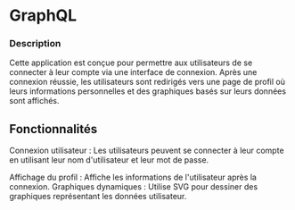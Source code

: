 # GraphQL 

### Description

Cette application est conçue pour permettre aux utilisateurs de se connecter à leur compte via une interface de connexion. Après une connexion réussie, les utilisateurs sont redirigés vers une page de profil où leurs informations personnelles et des graphiques basés sur leurs données sont affichés.

## Fonctionnalités

Connexion utilisateur : Les utilisateurs peuvent se connecter à leur compte en utilisant leur nom d'utilisateur et leur mot de passe.

Affichage du profil :
 Affiche les informations de l'utilisateur après la connexion.
Graphiques dynamiques : Utilise SVG pour dessiner des graphiques représentant les données utilisateur.


